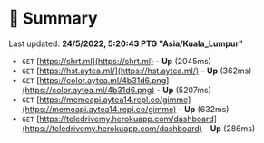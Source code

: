 # 📖 Summary
Last updated: **24/5/2022, 5:20:43 PTG "Asia/Kuala_Lumpur"**

- `GET` [https://shrt.ml](https://shrt.ml) - **Up** (2045ms)
- `GET` [https://hst.aytea.ml/](https://hst.aytea.ml/) - **Up** (362ms)
- `GET` [https://color.aytea.ml/4b31d6.png](https://color.aytea.ml/4b31d6.png) - **Up** (5207ms)
- `GET` [https://memeapi.aytea14.repl.co/gimme](https://memeapi.aytea14.repl.co/gimme) - **Up** (632ms)
- `GET` [https://teledrivemy.herokuapp.com/dashboard](https://teledrivemy.herokuapp.com/dashboard) - **Up** (286ms)
